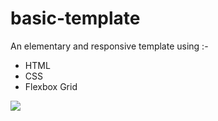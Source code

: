 # basic-template

An elementary and responsive template using :-
- HTML
- CSS
- Flexbox Grid

![](screenshot.png)

